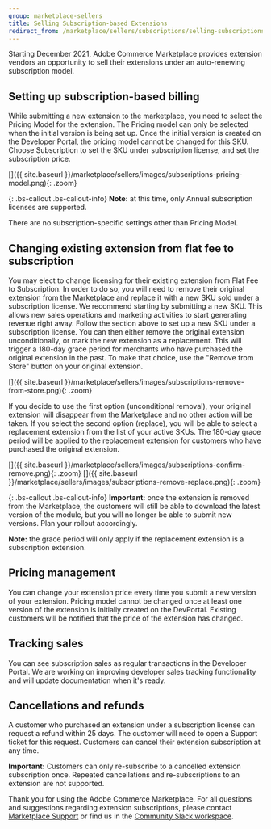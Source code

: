 ```yaml
---
group: marketplace-sellers
title: Selling Subscription-based Extensions
redirect_from: /marketplace/sellers/subscriptions/selling-subscriptions.html
---
```

Starting December 2021, Adobe Commerce Marketplace provides extension vendors an opportunity to sell their extensions under an auto-renewing subscription model.

## Setting up subscription-based billing
While submitting a new extension to the marketplace, you need to select the Pricing Model for the extension. The Pricing model can only be selected when the initial version is being set up. Once the initial version is created on the Developer Portal, the pricing model cannot be changed for this SKU. Choose Subscription to set the SKU under subscription license, and set the subscription price.

[]({{ site.baseurl }}/marketplace/sellers/images/subscriptions-pricing-model.png){: .zoom}

{: .bs-callout .bs-callout-info}
**Note:** at this time, only Annual subscription licenses are supported.

There are no subscription-specific settings other than Pricing Model.

## Changing existing extension from flat fee to subscription
You may elect to change licensing for their existing extension from Flat Fee to Subscription. In order to do so, you will need to remove their original extension from the Marketplace and replace it with a new SKU sold under a subscription license.
We recommend starting by submitting a new SKU. This allows new sales operations and marketing activities to start generating revenue right away. Follow the section above to set up a new SKU under a subscription license.
You can then either remove the original extension unconditionally, or mark the new extension as a replacement. This will trigger a 180-day grace period for merchants who have purchased the original extension in the past.
To make that choice, use the "Remove from Store" button on your original extension.

[]({{ site.baseurl }}/marketplace/sellers/images/subscriptions-remove-from-store.png){: .zoom}

If you decide to use the first option (unconditional removal), your original extension will disappear from the Marketplace and no other action will be taken.
If you select the second option (replace), you will be able to select a replacement extension from the list of your active SKUs. The 180-day grace period will be applied to the replacement extension for customers who have purchased the original extension.

[]({{ site.baseurl }}/marketplace/sellers/images/subscriptions-confirm-remove.png){: .zoom}
[]({{ site.baseurl }}/marketplace/sellers/images/subscriptions-remove-replace.png){: .zoom}

{: .bs-callout .bs-callout-info}
**Important:** once the extension is removed from the Marketplace, the customers will still be able to download the latest version of the module, but you will no longer be able to submit new versions. Plan your rollout accordingly.

**Note:** the grace period will only apply if the replacement extension is a subscription extension.

## Pricing management
You can change your extension price every time you submit a new version of your extension.
Pricing model cannot be changed once at least one version of the extension is initially created on the DevPortal.
Existing customers will be notified that the price of the extension has changed.

## Tracking sales

You can see subscription sales as regular transactions in the Developer Portal. We are working on improving developer sales tracking functionality and will update documentation when it's ready.

## Cancellations and refunds
A customer who purchased an extension under a subscription license can request a refund within 25 days. The customer will need to open a Support ticket for this request.
Customers can cancel their extension subscription at any time.

**Important:** Customers can only re-subscribe to a cancelled extension subscription once. Repeated cancellations and re-subscriptions to an extension are not supported.

Thank you for using the Adobe Commerce Marketplace. For all questions and suggestions regarding extension subscriptions, please contact [Marketplace Support](https://marketplacesupport.magento.com) or find us in the [Community Slack workspace](https://opensource.magento.com/slack).